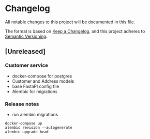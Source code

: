# Changelog
All notable changes to this project will be documented in this file.

The format is based on [Keep a Changelog](https://keepachangelog.com/en/1.0.0/),
and this project adheres to [Semantic Versioning](https://semver.org/spec/v2.0.0.html).

## [Unreleased]

### Customer service
- docker-compose for postgres
- Customer and Address models
- base FastaPI config file
- Alembic for migrations

### Release notes
- run alembic migrations 
```shell
docker-compose up
alembic revision --autogenerate
alembic upgrade head
```
